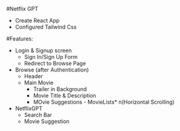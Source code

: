 #Netflix GPT

- Create React App
- Configured Tailwind Css


#Features:
 - Login & Signup screen
    - Sign In/Sign Up Form
    - Redirect to Browse Page
 - Browse (after Authentication)
    - Header
    - Main Movie
        - Trailer in Background
        - Movie Title & Description
        - MOvie Suggestions
              - MovieLists* n(Horizontal Scrolling)
 - NetflixGPT
   - Search Bar
   - Movie Suggestion